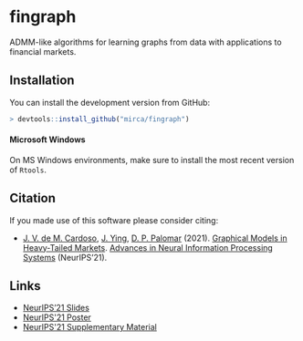 fingraph
========

ADMM-like algorithms for learning graphs from data with applications to financial markets.

Installation
------------

You can install the development version from GitHub:

``` r
> devtools::install_github("mirca/fingraph")
```

#### Microsoft Windows

On MS Windows environments, make sure to install the most recent version
of `Rtools`.


Citation
--------

If you made use of this software please consider citing:

-   [J. V. de M. Cardoso](https://mirca.github.io), [J. Ying](https://github.com/jxying),
    [D. P. Palomar](https://www.danielppalomar.com) (2021).
    [Graphical Models in Heavy-Tailed Markets](https://palomar.home.ece.ust.hk/papers/2021/CardosoYingPalomar-NeurIPS2021.pdf).
    [Advances in Neural Information Processing Systems](https://neurips.cc/Conferences/2021) (NeurIPS’21).

Links
-----

- [NeurIPS’21 Slides](https://palomar.home.ece.ust.hk/papers/2021/CardosoYingPalomar-NeurIPS2021-slides.pdf)
- [NeurIPS'21 Poster](https://palomar.home.ece.ust.hk/papers/2021/CardosoYingPalomar-NeurIPS2021-poster.png)
- [NeurIPS'21 Supplementary Material](https://palomar.home.ece.ust.hk/papers/2021/CardosoYingPalomar-NeurIPS2021-supplemental.pdf)
